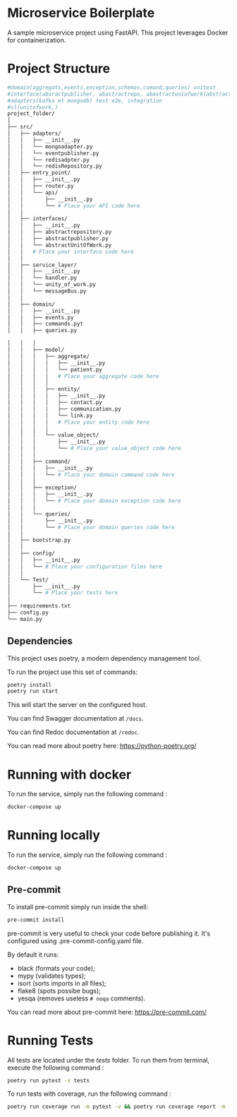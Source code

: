 # Microservice Boilerplate

A sample microservice project using FastAPI. This project leverages Docker for containerization.


# Project Structure

```bash
#domain(aggregats,events,exception,schemas,comand,queries) unitest
#interface(absractpublisher, abastractrepo, abastractuniofwork(abstractrepo)))
#adapters(kafka et mongodb) test e2e, integration
#sl(unitofwork,)
project_folder/
│
├── src/
│   ├── adapters/
│   │   ├── __init__.py
│   │   └── mongoadapter.py
│   │   └── eventpublisher.py
│   │   └── redisadpter.py
│   │   └── redisRepository.py 
│   ├── entry_point/
│   │   ├── __init__.py
│   │   ├── router.py
│   │   └── api/
│   │       ├── __init__.py
│   │       └── # Place your API code here
│   │
│   ├── interfaces/
│   │   ├── __init__.py
│   │   ├── abstractrepository.py
│   │   ├── abstractpublisher.py
│   │   └── abstractUnitOfWork.py
│   │   # Place your interface code here
│   │
│   ├── service_layer/
│   │   ├── __init__.py
│   │   └── handler.py
│   │   └── unity_of_work.py
│   │   └── messageBus.py
│   │
│   ├── domain/
│   │   ├── __init__.py
│   │   ├── events.py
│   │   ├── commands.pyt
│   │   ├── queries.py

│   │   │
│   │   ├── model/
│   │   │   ├── aggregate/
│   │   │   │   ├── __init__.py
│   │   │   │   └── patient.py
│   │   │   │   # Place your aggregate code here
│   │   │   │
│   │   │   ├── entity/
│   │   │   │   ├── __init__.py
│   │   │   │   ├── contact.py
│   │   │   │   ├── communication.py
│   │   │   │   └── link.py
│   │   │   │   # Place your entity code here
│   │   │   │
│   │   │   └── value_object/
│   │   │       ├── __init__.py
│   │   │       └── # Place your value_object code here
│   │   │
│   │   ├── command/
│   │   │   ├── __init__.py
│   │   │   └── # Place your domain command code here
│   │   │
│   │   ├── exception/
│   │   │   ├── __init__.py
│   │   │   └── # Place your domain exception code here
│   │   │
│   │   └── queries/
│   │       ├── __init__.py
│   │       └── # Place your domain queries code here
│   │
│   ├── bootstrap.py
│   │
│   ├── config/
│   │   ├── __init__.py
│   │   └── # Place your configuration files here
│   │
│   └── Test/
│       ├── __init__.py
│       └── # Place your tests here
│
├── requirements.txt
├── config.py
└── main.py


```

## Dependencies

This project uses poetry, a modern dependency management tool.

To run the project use this set of commands:

```bash
poetry install
poetry run start
```

This will start the server on the configured host.

You can find Swagger documentation at `/docs`.

You can find Redoc documentation at `/redoc`.

You can read more about poetry here: https://python-poetry.org/


# Running with docker

To run the service, simply run the following command :

```bash
docker-compose up
```

# Running locally

To run the service, simply run the following command :

```bash
docker-compose up
```

## Pre-commit

To install pre-commit simply run inside the shell:
```bash
pre-commit install
```

pre-commit is very useful to check your code before publishing it.
It's configured using .pre-commit-config.yaml file.

By default it runs:
* black (formats your code);
* mypy (validates types);
* isort (sorts imports in all files);
* flake8 (spots possibe bugs);
* yesqa (removes useless `# noqa` comments).


You can read more about pre-commit here: https://pre-commit.com/


# Running Tests

All tests are located under the <i>tests</i> folder. To run them from terminal, execute the following command :

```bash
poetry run pytest -v tests
```

To run tests with coverage, run the following command :

```bash
poetry run coverage run -m pytest -v && poetry run coverage report -m
```